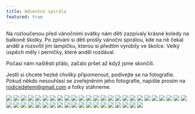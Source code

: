 ```yaml
---
title: Adventní spirála
featured: true
---
```


Na rozloučenou před vánočními svátky nám děti zazpívaly krásné koledy na
balkoně školky. Po zpívání si děti prošly vánoční spirálou, kde na ně čekal
anděl a rozsvítil jim lampičku, kterou si předtím vyrobily ve školce. Velký
úspěch měly i perníčky, které anděl rozdával.

Počasí nám naštěstí přálo, začalo pršet až když jsme skončili.

Jestli si chcete hezké chvilky připomenout, podívejte se na
fotografie. Pokud někdo nesouhlasí se zveřejněním jeho fotografie, napište
prosím na rodicedetem@gmail.com a fotky stáhneme.

<script src="http://ajax.googleapis.com/ajax/libs/jquery/1.11.1/jquery.min.js"></script> <!-- 33 KB -->
<link  href="http://cdnjs.cloudflare.com/ajax/libs/fotorama/4.6.3/fotorama.css" rel="stylesheet"> <!-- 3 KB -->
<script src="http://cdnjs.cloudflare.com/ajax/libs/fotorama/4.6.3/fotorama.js"></script> <!-- 16 KB -->

<div class="fotorama" data-width="432" data-height="287" data-allowfullscreen="native">
  <img src="/assets/images/spirala/thumbs/spirala_1.jpg" data-full="/assets/images/spirala/spirala_1.jpg"/>
  <img src="/assets/images/spirala/thumbs/spirala_2.jpg" data-full="/assets/images/spirala/spirala_2.jpg"/>
  <img src="/assets/images/spirala/thumbs/spirala_3.jpg" data-full="/assets/images/spirala/spirala_3.jpg"/>
  <img src="/assets/images/spirala/thumbs/spirala_4.jpg" data-full="/assets/images/spirala/spirala_4.jpg"/>
  <img src="/assets/images/spirala/thumbs/spirala_5.jpg" data-full="/assets/images/spirala/spirala_5.jpg"/>
  <img src="/assets/images/spirala/thumbs/spirala_6.jpg" data-full="/assets/images/spirala/spirala_6.jpg"/>
  <img src="/assets/images/spirala/thumbs/spirala_7.jpg" data-full="/assets/images/spirala/spirala_7.jpg"/>
  <img src="/assets/images/spirala/thumbs/spirala_8.jpg" data-full="/assets/images/spirala/spirala_8.jpg"/>
  <img src="/assets/images/spirala/thumbs/spirala_9.jpg" data-full="/assets/images/spirala/spirala_9.jpg"/>
  <img src="/assets/images/spirala/thumbs/spirala_10.jpg" data-full="/assets/images/spirala/spirala_10.jpg"/>
  <img src="/assets/images/spirala/thumbs/spirala_11.jpg" data-full="/assets/images/spirala/spirala_11.jpg"/>
  <img src="/assets/images/spirala/thumbs/spirala_12.jpg" data-full="/assets/images/spirala/spirala_12.jpg"/>
  <img src="/assets/images/spirala/thumbs/spirala_13.jpg" data-full="/assets/images/spirala/spirala_13.jpg "/>
  <img src="/assets/images/spirala/thumbs/spirala_14.jpg" data-full="/assets/images/spirala/spirala_14.jpg"/>
  <img src="/assets/images/spirala/thumbs/spirala_15.jpg" data-full="/assets/images/spirala/spirala_15.jpg"/>
  <img src="/assets/images/spirala/thumbs/spirala_16.jpg" data-full="/assets/images/spirala/spirala_16.jpg"/>
  <img src="/assets/images/spirala/thumbs/spirala_17.jpg" data-full="/assets/images/spirala/spirala_17.jpg"/>
  <img src="/assets/images/spirala/thumbs/spirala_18.jpg" data-full="/assets/images/spirala/spirala_18.jpg"/>
  <img src="/assets/images/spirala/thumbs/spirala_19.jpg" data-full="/assets/images/spirala/spirala_19.jpg"/>
  <img src="/assets/images/spirala/thumbs/spirala_20.jpg" data-full="/assets/images/spirala/spirala_20.jpg"/>
  <img src="/assets/images/spirala/thumbs/spirala_21.jpg" data-full="/assets/images/spirala/spirala_21.jpg"/>
  <img src="/assets/images/spirala/thumbs/spirala_22.jpg" data-full="/assets/images/spirala/spirala_22.jpg"/>
  <img src="/assets/images/spirala/thumbs/spirala_23.jpg" data-full="/assets/images/spirala/spirala_23.jpg"/>
  <img src="/assets/images/spirala/thumbs/spirala_24.jpg" data-full="/assets/images/spirala/spirala_24.jpg"/>
  <img src="/assets/images/spirala/thumbs/spirala_25.jpg" data-full="/assets/images/spirala/spirala_25.jpg"/>
  <img src="/assets/images/spirala/thumbs/spirala_26.jpg" data-full="/assets/images/spirala/spirala_26.jpg"/>
  <img src="/assets/images/spirala/thumbs/spirala_27.jpg" data-full="/assets/images/spirala/spirala_27.jpg"/>
  <img src="/assets/images/spirala/thumbs/spirala_28.jpg" data-full="/assets/images/spirala/spirala_28.jpg"/>
  <img src="/assets/images/spirala/thumbs/spirala_29.jpg" data-full="/assets/images/spirala/spirala_29.jpg"/>
  <img src="/assets/images/spirala/thumbs/spirala_30.jpg" data-full="/assets/images/spirala/spirala_30.jpg"/>
  <img src="/assets/images/spirala/thumbs/spirala_31.jpg" data-full="/assets/images/spirala/spirala_31.jpg"/>
  <img src="/assets/images/spirala/thumbs/spirala_32.jpg" data-full="/assets/images/spirala/spirala_32.jpg"/>
  <img src="/assets/images/spirala/thumbs/spirala_33.jpg" data-full="/assets/images/spirala/spirala_33.jpg"/>
  <img src="/assets/images/spirala/thumbs/spirala_34.jpg" data-full="/assets/images/spirala/spirala_34.jpg"/>
  <img src="/assets/images/spirala/thumbs/spirala_35.jpg" data-full="/assets/images/spirala/spirala_35.jpg"/>
  <img src="/assets/images/spirala/thumbs/spirala_36.jpg" data-full="/assets/images/spirala/spirala_36.jpg"/>
  <img src="/assets/images/spirala/thumbs/spirala_37.jpg" data-full="/assets/images/spirala/spirala_37.jpg"/>
  <img src="/assets/images/spirala/thumbs/spirala_38.jpg" data-full="/assets/images/spirala/spirala_38.jpg"/>
  <img src="/assets/images/spirala/thumbs/spirala_39.jpg" data-full="/assets/images/spirala/spirala_39.jpg"/>
  <img src="/assets/images/spirala/thumbs/spirala_40.jpg" data-full="/assets/images/spirala/spirala_40.jpg"/>
  <img src="/assets/images/spirala/thumbs/spirala_41.jpg" data-full="/assets/images/spirala/spirala_41.jpg"/>
  <img src="/assets/images/spirala/thumbs/spirala_42.jpg" data-full="/assets/images/spirala/spirala_42.jpg"/>
  <img src="/assets/images/spirala/thumbs/spirala_43.jpg" data-full="/assets/images/spirala/spirala_43.jpg"/>
  <img src="/assets/images/spirala/thumbs/spirala_44.jpg" data-full="/assets/images/spirala/spirala_44.jpg"/>

</div>

